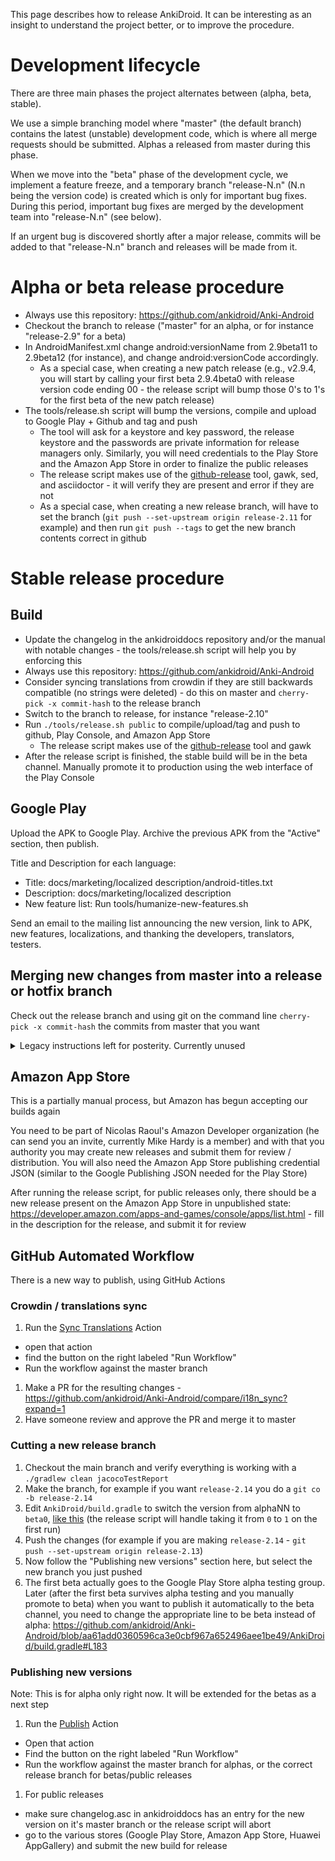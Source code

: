 This page describes how to release AnkiDroid. It can be interesting as an insight to understand the project better, or to improve the procedure.

# Development lifecycle
There are three main phases the project alternates between (alpha, beta, stable).

We use a simple branching model where "master" (the default branch) contains the latest (unstable) development code, which is where all merge requests should be submitted. Alphas a released from master during this phase.

When we move into the "beta" phase of the development cycle, we implement a feature freeze, and a temporary branch "release-N.n" (N.n being the version code) is created which is only for important bug fixes. During this period, important bug fixes are merged by the development team into "release-N.n" (see below). 

If an urgent bug is discovered shortly after a major release, commits will be added to that "release-N.n" branch and releases will be made from it.

# Alpha or beta release procedure
  * Always use this repository: https://github.com/ankidroid/Anki-Android
  * Checkout the branch to release ("master" for an alpha, or for instance "release-2.9" for a beta)
  * In AndroidManifest.xml change android:versionName from 2.9beta11 to 2.9beta12 (for instance), and change android:versionCode accordingly.
    * As a special case, when creating a new patch release (e.g., v2.9.4, you will start by calling your first beta 2.9.4beta0 with release version code ending 00 - the release script will bump those 0's to 1's for the first beta of the new patch release)
  * The tools/release.sh script will bump the versions, compile and upload to Google Play + Github and tag and push
    * The tool will ask for a keystore and key password, the release keystore and the passwords are private information for release managers only. Similarly, you will need credentials to the Play Store and the Amazon App Store in order to finalize the public releases
    * The release script makes use of the [github-release](https://github.com/aktau/github-release) tool, gawk, sed, and asciidoctor - it will verify they are present and error if they are not
    * As a special case, when creating a new release branch, will have to set the branch (`git push --set-upstream origin release-2.11` for example) and then run `git push --tags` to get the new branch contents correct in github



# Stable release procedure

## Build
  * Update the changelog in the ankidroiddocs repository and/or the manual with notable changes - the tools/release.sh script will help you by enforcing this
  * Always use this repository: https://github.com/ankidroid/Anki-Android
  * Consider syncing translations from crowdin if they are still backwards compatible (no strings were deleted) - do this on master and `cherry-pick -x commit-hash` to the release branch
  * Switch to the branch to release, for instance "release-2.10"
  * Run `./tools/release.sh public` to compile/upload/tag and push to github, Play Console, and Amazon App Store
    * The release script makes use of the [github-release](https://github.com/aktau/github-release) tool and gawk
  * After the release script is finished, the stable build will be in the beta channel. Manually promote it to production using the web interface of the Play Console

## Google Play
Upload the APK to Google Play. Archive the previous APK from the "Active" section, then publish.

Title and Description for each language:
  * Title: docs/marketing/localized description/android-titles.txt
  * Description: docs/marketing/localized description
  * New feature list: Run tools/humanize-new-features.sh

Send an email to the mailing list announcing the new version, link to APK, new features, localizations, and thanking the developers, translators, testers.

## Merging new changes from master into a release or hotfix branch

Check out the release branch and using git on the command line `cherry-pick -x commit-hash` the commits from master that you want

<details><summary>Legacy instructions left for posterity. Currently unused</summary>

The following procedure can be used to go through all of the new commits in the master branch, and choose one by one whether or not to merge them into a release branch. Commit messages including the tag `@branch-specific` (such as version bump commits generated by the release script) can be skipped automatically.

```bash
# One time setup.
git clone git@github.com:ankidroid/Anki-Android.git
cd Anki-Android

# Every time setup.
RELEASE_BRANCH=release-2.9  # Update this accordingly.
git fetch
git checkout master
git pull origin master --ff-only
git checkout $RELEASE_BRANCH
git pull origin $RELEASE_BRANCH --ff-only

# Pick one of the following to options:

# 1. Manual flow
./tools/gitflow-integrate  show master $RELEASE_BRANCH
# This will tell you what the tool will do by default, merge or skip.

# Decide which action to take:
# a. Default action (shown above).
./tools/gitflow-integrate apply master $RELEASE_BRANCH
# b. Force a merge.
./tools/gitflow-integrate  merge master $RELEASE_BRANCH
# c. Force a skip.
./tools/gitflow-integrate  skip master $RELEASE_BRANCH
# Skips should be applied to version number changes,
# release packaging changes (i.e., change to icons, commenting
# of logs, etc.), and cherry-picks from develop into a release
# branch.
#
# Repeat until nothing is left to merge.

# 2. Automated flow
while ./tools/gitflow-integrate apply master $RELEASE_BRANCH; do
   echo;
done
# Note that this will always just do the default action for every commit.
# If @branch-specific is set in all the right places (see above for the
# common types of commit that should be skipped) then things should
# just work.

# NOTE: If a merge conflict arises, you will get a message like:
#   Automatic merge failed; fix conflicts and then commit the result.
#   Please resolve conflict and press ENTER
# You should resolve the conflict and press ENTER to continue.
# Remember to add 
# Make sure things still build.
./gradlew clean assembleDebug

# Show / confirm the list of changes
git log --first-parent origin/$RELEASE_BRANCH..$RELEASE_BRANCH --format='%B' --reverse

# Push changes 
git push
```
</details>

## Amazon App Store

This is a partially manual process, but Amazon has begun accepting our builds again

You need to be part of Nicolas Raoul's Amazon Developer organization (he can send you an invite, currently Mike Hardy is a member) and with that you authority you may create new releases and submit them for review / distribution. You will also need the Amazon App Store publishing credential JSON (similar to the Google Publishing JSON needed for the Play Store)

After running the release script, for public releases only, there should be a new release present on the Amazon App Store in unpublished state: https://developer.amazon.com/apps-and-games/console/apps/list.html - fill in the description for the release, and submit it for review

## GitHub Automated Workflow

There is a new way to publish, using GitHub Actions

### Crowdin / translations sync

1. Run the [Sync Translations](https://github.com/ankidroid/Anki-Android/actions?query=workflow%3A%22Sync+Translations%22) Action
  - open that action
  - find the button on the right labeled "Run Workflow"
  - Run the workflow against the master branch
1. Make a PR for the resulting changes - https://github.com/ankidroid/Anki-Android/compare/i18n_sync?expand=1
1. Have someone review and approve the PR and merge it to master

### Cutting a new release branch

1. Checkout the main branch and verify everything is working with a `./gradlew clean jacocoTestReport`
1. Make the branch, for example if you want `release-2.14` you do a `git co -b release-2.14`
1. Edit `AnkiDroid/build.gradle` to switch the version from alphaNN to `beta0`, [like this](https://github.com/ankidroid/Anki-Android/commit/7925e065ede4312ec795819a44fa9bea9cf12ce3) (the release script will handle taking it from `0` to `1` on the first run)
1. Push the changes (for example if you are making `release-2.14` - `git push --set-upstream origin release-2.13`)
1. Now follow the "Publishing new versions" section here, but select the new branch you just pushed
1. The first beta actually goes to the Google Play Store alpha testing group. Later (after the first beta survives alpha testing and you manually promote to beta) when you want to publish it automatically to the beta channel, you need to change the appropriate line to be beta instead of alpha: https://github.com/ankidroid/Anki-Android/blob/aa61add0360596ca3e0cbf967a652496aee1be49/AnkiDroid/build.gradle#L183

### Publishing new versions

Note: This is for alpha only right now. It will be extended for the betas as a next step

1. Run the [Publish](https://github.com/ankidroid/Anki-Android/actions?query=workflow%3APublish) Action
  - Open that action
  - Find the button on the right labeled "Run Workflow"
  - Run the workflow against the master branch for alphas, or the correct release branch for betas/public releases
1. For public releases
  - make sure changelog.asc in ankidroiddocs has an entry for the new version on it's master branch or the release script will abort
  - go to the various stores (Google Play Store, Amazon App Store, Huawei AppGallery) and submit the new build for release
